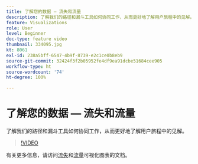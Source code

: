 ```yaml
---
title: 了解您的数据 — 流失和流量
description: 了解我们的路径和漏斗工具如何协同工作，从而更好地了解用户旅程中的见解。
feature: Visualizations
role: User
level: Beginner
doc-type: feature video
thumbnail: 334095.jpg
kt: 8061
exl-id: 238a5bff-6547-4b9f-8739-e2c1ce0b8eb9
source-git-commit: 32424f3f2b05952fe4df9ea91dcbe51684cee905
workflow-type: ht
source-wordcount: '74'
ht-degree: 100%

---
```


# 了解您的数据 — 流失和流量

了解我们的路径和漏斗工具如何协同工作，从而更好地了解用户旅程中的见解。

>[!VIDEO](https://video.tv.adobe.com/v/334095/?quality=12&learn=on)

有关更多信息，请访问[流失](https://experienceleague.adobe.com/docs/analytics/analyze/analysis-workspace/visualizations/fallout/fallout-flow.html?lang=zh-Hans)和[流量](https://experienceleague.adobe.com/docs/analytics/analyze/analysis-workspace/visualizations/flow/flow.html?lang=zh-Hans)可视化图表的文档。
